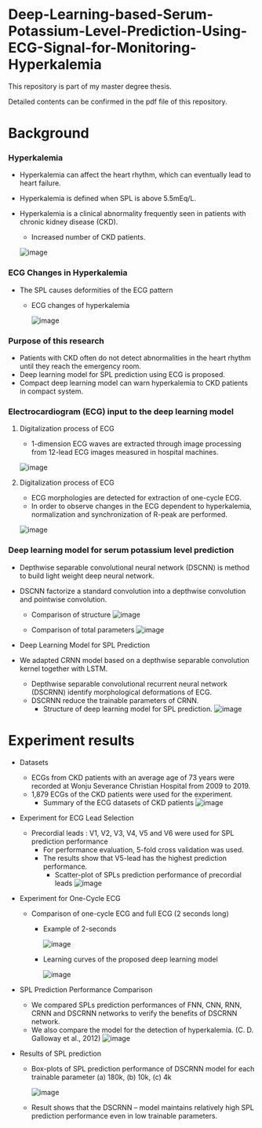 # Deep-Learning-based-Serum-Potassium-Level-Prediction-Using-ECG-Signal-for-Monitoring-Hyperkalemia

This repository is part of my master degree thesis.

Detailed contents can be confirmed in the pdf file of this repository.

# Background

### Hyperkalemia

* Hyperkalemia can affect the heart rhythm, which can eventually lead to heart failure.
* Hyperkalemia is defined when SPL is above 5.5mEq/L.
* Hyperkalemia is a clinical abnormality frequently seen in patients with chronic kidney disease (CKD).
  * Increased number of CKD patients.

  ![image](https://user-images.githubusercontent.com/86009768/137897151-15459392-05df-41a3-b1eb-845aa32164f8.png)

### ECG Changes in Hyperkalemia

* The SPL causes deformities of the ECG pattern
  * ECG changes of hyperkalemia
  
    ![image](https://user-images.githubusercontent.com/86009768/137899982-5594649c-3638-494d-99f0-c0465c72b2db.png)

### Purpose of this research

* Patients with CKD often do not detect abnormalities in the heart rhythm until they reach the emergency room.
* Deep learning model for SPL prediction using ECG is proposed.
* Compact deep learning model can warn hyperkalemia to CKD patients in compact system.

### Electrocardiogram (ECG) input to the deep learning model

1. Digitalization process of ECG 
   * 1-dimension ECG waves are extracted through image processing from 12-lead ECG images measured in hospital machines.
  
    ![image](https://user-images.githubusercontent.com/86009768/138120927-23e66fe6-edd2-4f7d-abfc-49fb3afd36c0.png)
  
2. Digitalization process of ECG   
   * ECG morphologies are detected for extraction of one-cycle ECG.
   * In order to observe changes in the ECG dependent to hyperkalemia, normalization and synchronization of R-peak are performed. 
  
    ![image](https://user-images.githubusercontent.com/86009768/138121349-938bc128-dd87-477f-8c6e-cdc3c27b067b.png)

### Deep learning model for serum potassium level prediction

* Depthwise separable convolutional neural network (DSCNN) is method to build light weight deep neural network.
* DSCNN factorize a standard convolution into a depthwise convolution and pointwise convolution.
  * Comparison of structure
   ![image](https://user-images.githubusercontent.com/86009768/138124973-b8092ed2-80c6-49df-9422-31e07498b319.png)


  * Comparison of total parameters
  ![image](https://user-images.githubusercontent.com/86009768/138125014-37bf5471-0163-4c48-be4b-467e6f39edad.png)

* Deep Learning Model for SPL Prediction
* We adapted CRNN model based on a depthwise separable convolution kernel together with LSTM.
  * Depthwise separable convolutional recurrent neural network (DSCRNN) identify morphological deformations of ECG.
  * DSCRNN reduce the trainable parameters of CRNN.
    * Structure of deep learning model for SPL prediction.
      ![image](https://user-images.githubusercontent.com/86009768/138125283-e0d7b395-0a40-4d77-8336-cd7aee1a3be8.png)

# Experiment results

* Datasets
  * ECGs from CKD patients with an average age of 73 years were recorded at Wonju Severance Christian Hospital from 2009 to 2019.
  * 1,879 ECGs of the CKD patients were used for the experiment.
    * Summary of the ECG datasets of CKD patients
     ![image](https://user-images.githubusercontent.com/86009768/138126983-72638c70-5a8d-45ef-b1f0-a058755eb2a9.png)

* Experiment for ECG Lead Selection
  * Precordial leads : V1, V2, V3, V4, V5 and V6 were used for SPL prediction performance
    * For performance evaluation, 5-fold cross validation was used.
    * The results show that V5-lead has the highest prediction performance.
      * Scatter-plot of SPLs prediction performance of precordial leads
        ![image](https://user-images.githubusercontent.com/86009768/138127293-9aae81e7-0170-4580-b9c6-d853999e4acd.png)
        
* Experiment for One-Cycle ECG
  * Comparison of one-cycle ECG and full ECG (2 seconds long)
    * Example of 2-seconds
    
      ![image](https://user-images.githubusercontent.com/86009768/138127424-a7ba8211-9d19-4b8a-8b37-e972142a713b.png)
    
    * Learning curves of the proposed deep learning model
      
      ![image](https://user-images.githubusercontent.com/86009768/138127466-8ec81a2c-27d1-4254-aa0b-a0681d447e85.png)

* SPL Prediction Performance Comparison
  * We compared SPLs prediction performances of FNN, CNN, RNN, CRNN and DSCRNN networks to verify the benefits of DSCRNN network.
  * We also compare the model for the detection of hyperkalemia. (C. D. Galloway et al., 2012)
    ![image](https://user-images.githubusercontent.com/86009768/138127554-1d563a27-a28d-46fc-8063-177d4920348d.png)

* Results of SPL prediction
  * Box-plots of SPL prediction performance of DSCRNN model for each trainable parameter
    (a) 180k, (b) 10k, (c) 4k
    
    ![image](https://user-images.githubusercontent.com/86009768/138127674-a514e86e-cbd1-488d-9c0d-ca78c1ae0edf.png)

  * Result shows that the DSCRNN – model maintains relatively high SPL prediction performance even in low trainable parameters.



